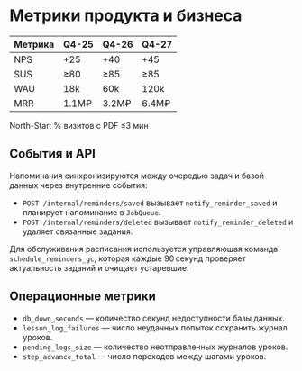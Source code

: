 # Метрики продукта и бизнеса

| Метрика | Q4-25 | Q4-26 | Q4-27 |
|--------|-------|-------|-------|
| NPS    | +25   | +40   | +45   |
| SUS    | ≥80   | ≥85   | ≥85   |
| WAU    | 18k   | 60k   | 120k  |
| MRR    | 1.1M₽ | 3.2M₽ | 6.4M₽ |

North-Star: % визитов с PDF ≤3 мин

## События и API

Напоминания синхронизируются между очередью задач и базой данных через
внутренние события:

- `POST /internal/reminders/saved` вызывает `notify_reminder_saved` и
  планирует напоминание в `JobQueue`.
- `POST /internal/reminders/deleted` вызывает `notify_reminder_deleted` и
  удаляет связанные задания.

Для обслуживания расписания используется управляющая команда
`schedule_reminders_gc`, которая каждые 90 секунд проверяет актуальность
заданий и очищает устаревшие.

## Операционные метрики

- `db_down_seconds` — количество секунд недоступности базы данных.
- `lesson_log_failures` — число неудачных попыток сохранить журнал уроков.
- `pending_logs_size` — количество неотправленных журналов уроков.
- `step_advance_total` — число переходов между шагами уроков.
